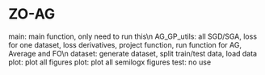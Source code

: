 # ZO-AG
main: main function, only need to run this\n
AG_GP_utils: all SGD/SGA, loss for one dataset, loss derivatives, project function, run function for AG, Average and FO\n
dataset: generate dataset, split train/test data, load data
plot: plot all figures
plot: plot all semilogx figures
test: no use
